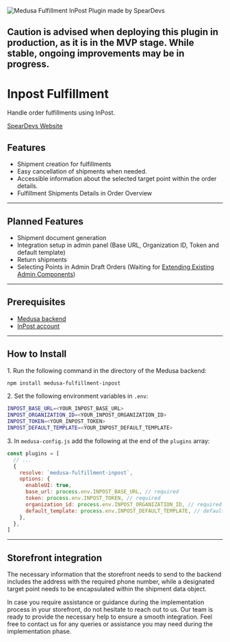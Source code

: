 ![Medusa Fulfillment InPost Plugin made by SpearDevs](https://github.com/SpearDevs/medusa-fulfillment-inpost/assets/9082934/40b72874-7e74-4f38-bb5e-a449879ad76f)

## Caution is advised when deploying this plugin in production, as it is in the MVP stage. While stable, ongoing improvements may be in progress.

# Inpost Fulfillment

Handle order fulfillments using InPost.

[SpearDevs Website](https://speardevs.com)

## Features

- Shipment creation for fulfillments
- Easy cancellation of shipments when needed.
- Accessible information about the selected target point within the order details.
- Fulfillment Shipments Details in Order Overview

---

## Planned Features

- Shipment document generation
- Integration setup in admin panel (Base URL, Organization ID, Token and default template)
- Return shipments
- Selecting Points in Admin Draft Orders (Waiting for [Extending Existing Admin Components](https://github.com/medusajs/medusa/discussions/5954))

---

## Prerequisites

- [Medusa backend](https://docs.medusajs.com/development/backend/install)
- [InPost account](https://manager.paczkomaty.pl)

---

## How to Install

1\. Run the following command in the directory of the Medusa backend:

```bash
npm install medusa-fulfillment-inpost
```

2\. Set the following environment variables in `.env`:

  ```bash
  INPOST_BASE_URL=<YOUR_INPOST_BASE_URL>
  INPOST_ORGANIZATION_ID=<YOUR_INPOST_ORGANIZATION_ID>
  INPOST_TOKEN=<YOUR_INPOST_TOKEN>
  INPOST_DEFAULT_TEMPLATE=<YOUR_INPOST_DEFAULT_TEMPLATE>
  ```

3\. In `medusa-config.js` add the following at the end of the `plugins` array:

```js
const plugins = [
  // ...
  {
    resolve: `medusa-fulfillment-inpost`,
    options: {
      enableUI: true,
      base_url: process.env.INPOST_BASE_URL, // required
      token: process.env.INPOST_TOKEN, // required
      organization_id: process.env.INPOST_ORGANIZATION_ID, // required
      default_template: process.env.INPOST_DEFAULT_TEMPLATE, // default: medium, size of the package
    },
  },
]
```

---
## Storefront integration
The necessary information that the storefront needs to send to the backend includes the address with the required phone number, while a designated target point needs to be encapsulated within the shipment data object.

In case you require assistance or guidance during the implementation process in your storefront, do not hesitate to reach out to us. Our team is ready to provide the necessary help to ensure a smooth integration. Feel free to contact us for any queries or assistance you may need during the implementation phase.
